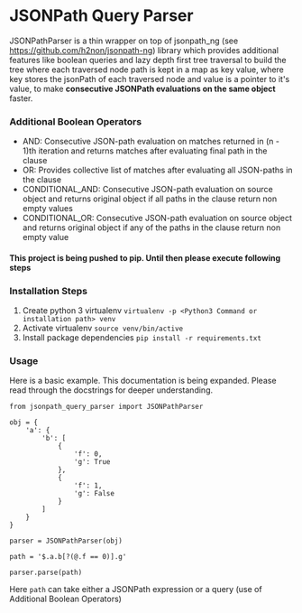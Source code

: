 # JSONPath Query Parser

JSONPathParser is a thin wrapper on top of jsonpath_ng (see https://github.com/h2non/jsonpath-ng)
library which provides additional features like boolean queries and lazy depth first tree traversal to
build the tree where each traversed node path is kept in a map as key value, where key stores the
jsonPath of each traversed node and value is a pointer to it's value, to make **consecutive JSONPath
evaluations on the same object** faster.

### Additional Boolean Operators

- AND: Consecutive JSON-path evaluation on matches returned in (n - 1)th iteration
    and returns matches after evaluating final path in the clause
- OR: Provides collective list of matches after evaluating all JSON-paths in the clause
- CONDITIONAL_AND: Consecutive JSON-path evaluation on source object and returns
    original object if all paths in the clause return non empty values
- CONDITIONAL_OR: Consecutive JSON-path evaluation on source object and returns
    original object if any of the paths in the clause return non empty value

#### This project is being pushed to pip. Until then please execute following steps


### Installation Steps
1. Create python 3 virtualenv
```virtualenv -p <Python3 Command or installation path> venv```
2. Activate virtualenv
```source venv/bin/active```
3. Install package dependencies
```pip install -r requirements.txt```

### Usage

Here is a basic example. This documentation is being expanded. Please read through the docstrings for deeper understanding.

```
from jsonpath_query_parser import JSONPathParser

obj = {
    'a': {
        'b': [
            {
                'f': 0,
                'g': True
            },
            {
                'f': 1,
                'g': False
            }
        ]
    }
}

parser = JSONPathParser(obj)

path = '$.a.b[?(@.f == 0)].g'

parser.parse(path)
```

Here `path` can take either a JSONPath expression or a query (use of Additional Boolean Operators)